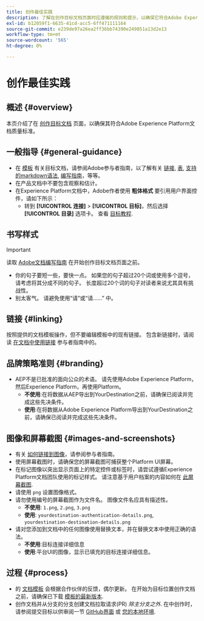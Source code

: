 ```yaml
---
title: 创作最佳实践
description: 了解在创作目标文档页面时应遵循的规则和提示，以确保它符合Adobe Experience Platform文档质量标准。
exl-id: b12059f1-6635-41cd-acc5-6ff471111164
source-git-commit: e239de97a26ea2ff36bb74390e249851a13d2e13
workflow-type: tm+mt
source-wordcount: '565'
ht-degree: 0%

---
```


# 创作最佳实践

## 概述 {#overview}

本页介绍了在 [创作目标文档](./documentation-instructions.md) 页面，以确保其符合Adobe Experience Platform文档质量标准。

## 一般指导 {#general-guidance}

* 在 [模板](./self-service-template.md) 有关目标文档，请参阅Adobe参与者指南，以了解有关 [链接](https://experienceleague.adobe.com/docs/contributor/contributor-guide/writing-essentials/linking.html?lang=en), [表](https://experienceleague.adobe.com/docs/contributor/contributor-guide/writing-essentials/markdown.html?lang=en#tables), [支持的markdown语法](https://experienceleague.adobe.com/docs/contributor/contributor-guide/writing-essentials/markdown.html?lang=en), [编写指南](https://experienceleague.adobe.com/docs/contributor/contributor-guide/writing-essentials/general-writing-guidance.html?lang=en)，等等。
* 在产品文档中不要包含观察和估计。
* 在Experience Platform文档中，Adobe作者使用 **粗体格式** 要引用用户界面控件，请如下所示：
   * 转到 **[!UICONTROL 连接]** > **[!UICONTROL 目标]**，然后选择 **[!UICONTROL 目录]** 选项卡。 查看 [目标教程](https://experienceleague.adobe.com/docs/experience-platform/destinations/ui/activate/activate-batch-profile-destinations.html?lang=en#select-destination).

## 书写样式

>[!IMPORTANT]
>
>读取 [Adobe文档编写指南](https://experienceleague.adobe.com/docs/contributor/contributor-guide/writing-essentials/general-writing-guidance.html?lang=en) 在开始创作目标文档页面之前。

* 你的句子要短一些，要快一点。 如果您的句子超过20个词或使用多个逗号，请考虑将其分成不同的句子。 长度超过20个词的句子对读者来说尤其具有挑战性。
* 别太客气。 请避免使用“请”或“请……” 中。

## 链接 {#linking}

按照提供的文档模板操作，但不要编辑模板中的现有链接。 包含新链接时，请阅读 [在文档中使用链接](https://experienceleague.adobe.com/docs/contributor/contributor-guide/writing-essentials/linking.html?lang=en) 参与者指南中的。

## 品牌策略准则 {#branding}

* AEP不是已批准的面向公众的术语。 请先使用Adobe Experience Platform，然后Experience Platform，再使用Platform。
   * **不使用**:在将数据从AEP导出到YourDestination之前，请确保已阅读并完成这些先决条件。
   * **使用**:在将数据从Adobe Experience Platform导出到YourDestination之前，请确保已阅读并完成这些先决条件。

## 图像和屏幕截图 {#images-and-screenshots}

* 有关 [如何链接到图像](https://experienceleague.adobe.com/docs/contributor/contributor-guide/writing-essentials/markdown.html?lang=en#images)，请参阅参与者指南。
* 使用屏幕截图时，请确保您的屏幕截图可捕获整个Platform UI屏幕。
* 在标记图像以突出显示页面上的特定控件或标签时，请尝试遵循Experience Platform文档团队使用的标记样式。 请注意基于用户档案的内容如何在 [此屏幕截图](/help/destinations/catalog/cloud-storage/amazon-s3.md#export-type-frequency).
* 请使用 `png` 设置图像格式。
* 请勿使用编号的屏幕截图作为文件名。 图像文件名应具有描述性。
   * **不使用**: `1.png`, `2.png`, `3.png`
   * **使用**: `yourdestination-authentication-details.png`, `yourdestination-destination-details.png`
* 请对您添加到文档中的任何图像使用替换文本，并在替换文本中使用正确的语法。
   * **不使用**:目标连接详细信息
   * **使用**:平台UI的图像，显示已填充的目标连接详细信息。

## 过程 {#process}

* 的 [文档模板](./self-service-template.md) 会根据合作伙伴的反馈，偶尔更新。 在开始为目标位置创作文档之前，请确保已下载 [模板的最新版本](../assets/docs-framework/yourdestination-template.zip).
* 创作文档并从分支的分支创建文档拉取请求(PR) *除主分支之外*. 在中创作时，请参阅提交目标以供审阅一节 [GitHub界面](./use-github-interface-to-create-documentation.md#submit-review) 或 [您的本地环境](./work-in-local-environment.md#submit-review).
